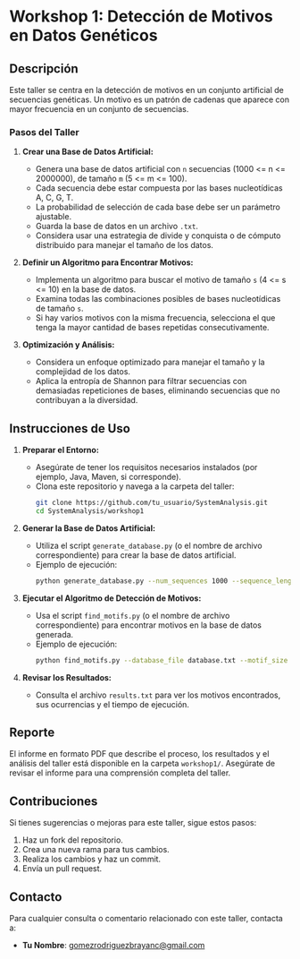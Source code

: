 # Workshop 1: Detección de Motivos en Datos Genéticos

## Descripción

Este taller se centra en la detección de motivos en un conjunto artificial de secuencias genéticas. Un motivo es un patrón de cadenas que aparece con mayor frecuencia en un conjunto de secuencias. 

### Pasos del Taller

1. **Crear una Base de Datos Artificial:**
   - Genera una base de datos artificial con `n` secuencias (1000 <= n <= 2000000), de tamaño `m` (5 <= m <= 100).
   - Cada secuencia debe estar compuesta por las bases nucleotídicas A, C, G, T.
   - La probabilidad de selección de cada base debe ser un parámetro ajustable.
   - Guarda la base de datos en un archivo `.txt`.
   - Considera usar una estrategia de divide y conquista o de cómputo distribuido para manejar el tamaño de los datos.

2. **Definir un Algoritmo para Encontrar Motivos:**
   - Implementa un algoritmo para buscar el motivo de tamaño `s` (4 <= s <= 10) en la base de datos.
   - Examina todas las combinaciones posibles de bases nucleotídicas de tamaño `s`.
   - Si hay varios motivos con la misma frecuencia, selecciona el que tenga la mayor cantidad de bases repetidas consecutivamente.

3. **Optimización y Análisis:**
   - Considera un enfoque optimizado para manejar el tamaño y la complejidad de los datos.
   - Aplica la entropía de Shannon para filtrar secuencias con demasiadas repeticiones de bases, eliminando secuencias que no contribuyan a la diversidad.

## Instrucciones de Uso

1. **Preparar el Entorno:**
   - Asegúrate de tener los requisitos necesarios instalados (por ejemplo, Java, Maven, si corresponde).
   - Clona este repositorio y navega a la carpeta del taller:
     ```bash
     git clone https://github.com/tu_usuario/SystemAnalysis.git
     cd SystemAnalysis/workshop1
     ```

2. **Generar la Base de Datos Artificial:**
   - Utiliza el script `generate_database.py` (o el nombre de archivo correspondiente) para crear la base de datos artificial.
   - Ejemplo de ejecución:
     ```bash
     python generate_database.py --num_sequences 1000 --sequence_length 50 --output_file database.txt
     ```

3. **Ejecutar el Algoritmo de Detección de Motivos:**
   - Usa el script `find_motifs.py` (o el nombre de archivo correspondiente) para encontrar motivos en la base de datos generada.
   - Ejemplo de ejecución:
     ```bash
     python find_motifs.py --database_file database.txt --motif_size 6 --output_file results.txt
     ```

4. **Revisar los Resultados:**
   - Consulta el archivo `results.txt` para ver los motivos encontrados, sus ocurrencias y el tiempo de ejecución.

## Reporte

El informe en formato PDF que describe el proceso, los resultados y el análisis del taller está disponible en la carpeta `workshop1/`. Asegúrate de revisar el informe para una comprensión completa del taller.

## Contribuciones

Si tienes sugerencias o mejoras para este taller, sigue estos pasos:
1. Haz un fork del repositorio.
2. Crea una nueva rama para tus cambios.
3. Realiza los cambios y haz un commit.
4. Envía un pull request.

## Contacto

Para cualquier consulta o comentario relacionado con este taller, contacta a:

- **Tu Nombre**: [gomezrodriguezbrayanc@gmail.com](mailto:gomezrodriguezbrayanc@gmail.com)

